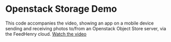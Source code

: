 Openstack Storage Demo
======================
This code accompanies the video, showing an app on a mobile device
sending and receiving photos to/from an Openstack Object Store
server, via the FeedHenry cloud.
[Watch the video](http://vimeo.com/43608693)

